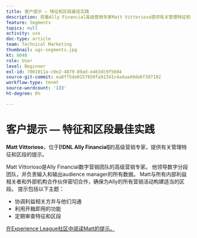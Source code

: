 ```yaml
---
title: 客户提示 — 特征和区段最佳实践
description: 观看Ally Financial高级营销专家Matt Vittorioso提供有关管理特征和区段的提示。
feature: Segments
topics: null
activity: use
doc-type: article
team: Technical Marketing
thumbnail: ugc-segments.jpg
kt: 6048
role: User
level: Beginner
exl-id: 7001011a-c0e2-4879-89ad-e463dc9f5604
source-git-commit: ea8ff5de0157659fa91341c4a4aa49de6f397192
workflow-type: tm+mt
source-wordcount: '133'
ht-degree: 0%

---
```


# 客户提示 — 特征和区段最佳实践

**Matt Vittorioso**，位于&#x200B;**[!DNL Ally Financial]**&#x200B;的高级营销专家，提供有关管理特征和区段的提示。

Matt Vittorioso是Ally Financial数字营销团队的高级营销专家。 他领导数字分段团队，并负责输入和输出audience manager的所有数据。 Matt与所有内部利益相关者和外部机构合作伙伴密切合作，确保为Ally的所有营销活动构建适当的区段。 提示包括以下主题：

* 协调利益相关方并与他们沟通
* 利用开箱即用的功能
* 定期审查特征和区段

[在Experience League社区中阅读Matt的提示。](https://experienceleaguecommunities.adobe.com/t5/adobe-audience-manager-blogs/traits-and-segments-best-practices/ba-p/367729)

